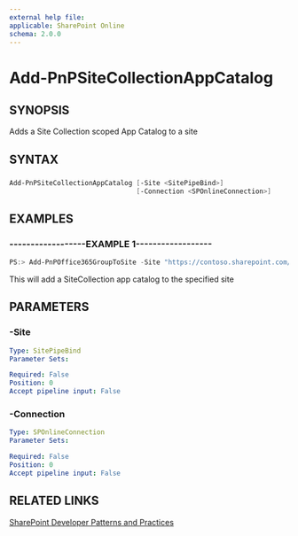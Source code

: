 ```yaml
---
external help file:
applicable: SharePoint Online
schema: 2.0.0
---
```

# Add-PnPSiteCollectionAppCatalog

## SYNOPSIS
Adds a Site Collection scoped App Catalog to a site

## SYNTAX 

### 
```powershell
Add-PnPSiteCollectionAppCatalog [-Site <SitePipeBind>]
                                [-Connection <SPOnlineConnection>]
```

## EXAMPLES

### ------------------EXAMPLE 1------------------
```powershell
PS:> Add-PnPOffice365GroupToSite -Site "https://contoso.sharepoint.com/sites/FinanceTeamsite"
```

This will add a SiteCollection app catalog to the specified site

## PARAMETERS

### -Site


```yaml
Type: SitePipeBind
Parameter Sets: 

Required: False
Position: 0
Accept pipeline input: False
```

### -Connection


```yaml
Type: SPOnlineConnection
Parameter Sets: 

Required: False
Position: 0
Accept pipeline input: False
```

## RELATED LINKS

[SharePoint Developer Patterns and Practices](http://aka.ms/sppnp)